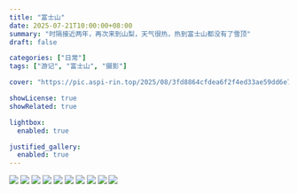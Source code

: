 ```yaml
---
title: "富士山"
date: 2025-07-21T10:00:00+08:00
summary: "时隔接近两年，再次来到山梨，天气很热，热到富士山都没有了雪顶"
draft: false

categories: ["日常"]
tags: ["游记", "富士山", "摄影"]

cover: "https://pic.aspi-rin.top/2025/08/3fd8864cfdea6f2f4ed33ae59dd6e7fe.jpg"

showLicense: true
showRelated: true

lightbox:
  enabled: true

justified_gallery:
  enabled: true
---
```


![](https://pic.aspi-rin.top/2025/08/dee37e01d92cb4059817c37bf2764c1b.jpg)
![](https://pic.aspi-rin.top/2025/08/41413f582436a1c71e0ea0437d98b5d1.jpg)
![](https://pic.aspi-rin.top/2025/08/1d8bbb907f67e799ea1e59d69ee54296.jpg)
![](https://pic.aspi-rin.top/2025/08/5ed7b94bdc819a15d3786f8cef428c94.jpg)
![](https://pic.aspi-rin.top/2025/08/e6c79f46787c0d770e988c76117084b3.jpg)
![](https://pic.aspi-rin.top/2025/08/5263d55d3a82a625685548d440e6f78a.jpg)
![](https://pic.aspi-rin.top/2025/08/3485b44d8b0e2f814bf864557401bfa7.jpg)
![](https://pic.aspi-rin.top/2025/08/7aeb000db5e23b45b2c9ed3499f85bb0.jpg)
![](https://pic.aspi-rin.top/2025/08/a3b1b7287ea88ea3504d18c1a5832b19.jpg)
![](https://pic.aspi-rin.top/2025/08/3fd8864cfdea6f2f4ed33ae59dd6e7fe.jpg)
